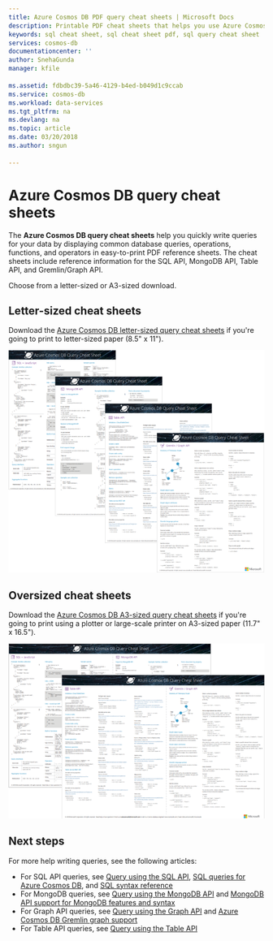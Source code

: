 ```yaml
---
title: Azure Cosmos DB PDF query cheat sheets | Microsoft Docs
description: Printable PDF cheat sheets that helps you use Azure Cosmos DB's SQL, MongoDB, Graph, and Table APIs to query your data
keywords: sql cheat sheet, sql cheat sheet pdf, sql query cheat sheet
services: cosmos-db
documentationcenter: ''
author: SnehaGunda
manager: kfile

ms.assetid: fdbdbc39-5a46-4129-b4ed-b049d1c9ccab
ms.service: cosmos-db
ms.workload: data-services
ms.tgt_pltfrm: na
ms.devlang: na
ms.topic: article
ms.date: 03/20/2018
ms.author: sngun

---
```

# Azure Cosmos DB query cheat sheets

The **Azure Cosmos DB query cheat sheets** help you quickly write queries for your data by displaying common database queries, operations, functions, and operators in easy-to-print PDF reference sheets. The cheat sheets include reference information for the SQL API, MongoDB API, Table API, and Gremlin/Graph API. 

Choose from a letter-sized or A3-sized download. 

## Letter-sized cheat sheets

Download the [Azure Cosmos DB letter-sized query cheat sheets](http://go.microsoft.com/fwlink/?LinkId=623215) if you're going to print to letter-sized paper (8.5" x 11").

![Azure Cosmos DB query cheat sheets - letter-sized, with SQL API, JavaScript, MongoDB API, Graph API, and Table API queries and functions](./media/query-cheat-sheet/azure-cosmos-db-cheat-sheet-letter.png)

## Oversized cheat sheets
Download the [Azure Cosmos DB A3-sized query cheat sheets](https://go.microsoft.com/fwlink/?linkid=870413) if you're going to print using a plotter or large-scale printer on A3-sized paper (11.7" x 16.5").

![Azure Cosmos DB query cheat sheets - A3-sized, with SQL API, JavaScript, MongoDB API, Graph API, and Table API queries and functions](./media/query-cheat-sheet/azure-cosmos-db-cheat-sheet-a3.png)

## Next steps
For more help writing queries, see the following articles:
* For SQL API queries, see [Query using the SQL API](tutorial-query-sql-api.md), [SQL queries for Azure Cosmos DB](sql-api-sql-query.md), and [SQL syntax reference](sql-api-sql-query-reference.md)
* For MongoDB queries, see [Query using the MongoDB API](tutorial-query-mongodb.md) and [MongoDB API support for MongoDB features and syntax](mongodb-feature-support.md)
* For Graph API queries, see [Query using the Graph API](tutorial-query-graph.md) and [Azure Cosmos DB Gremlin graph support](gremlin-support.md)
* For Table API queries, see [Query using the Table API](tutorial-query-table.md)


